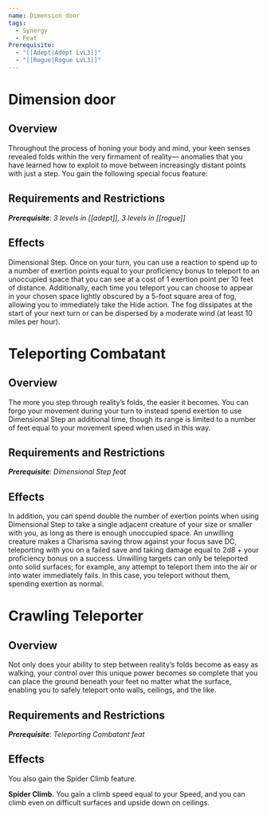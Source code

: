```yaml
---
name: Dimension door
tags:
  - Synergy
  - Feat
Prerequisite:
  - "[[Adept|Adept LvL3]]"
  - "[[Rogue|Rogue LvL3]]"
---
```

# Dimension door
## Overview

Throughout the process of honing your body and mind, your keen senses revealed folds within the very firmament of reality— anomalies that you have learned how to exploit to move between increasingly distant points with just a step. You gain the following special focus feature:

## Requirements and Restrictions

***Prerequisite***: *3 levels in [[adept]], 3 levels in [[rogue]]*

## Effects

Dimensional Step. Once on your turn, you can use a reaction to spend up to a number of exertion points equal to your proficiency bonus to teleport to an unoccupied space that you can see at a cost of 1 exertion point per 10 feet of distance. Additionally, each time you teleport you can choose to appear in your chosen space lightly obscured by a 5-foot square area of fog, allowing you to immediately take the Hide action. The fog dissipates at the start of your next turn or can be dispersed by a moderate wind (at least 10 miles per hour).

# Teleporting Combatant
## Overview

The more you step through reality’s folds, the easier it becomes. You can forgo your movement during your turn to instead spend exertion to use Dimensional Step an additional time, though its range is limited to a number of feet equal to your movement speed when used in this way.

## Requirements and Restrictions

***Prerequisite***: *Dimensional Step feat*

## Effects

In addition, you can spend double the number of exertion points when using Dimensional Step to take a single adjacent creature of your size or smaller with you, as long as there is enough unoccupied space. An unwilling creature makes a Charisma saving throw against your focus save DC, teleporting with you on a failed save and taking damage equal to 2d8 + your proficiency bonus on a success. Unwilling targets can only be teleported onto solid surfaces; for example, any attempt to teleport them into the air or into water immediately fails. In this case, you teleport without them, spending exertion as normal.

# Crawling Teleporter
## Overview

Not only does your ability to step between reality’s folds become as easy as walking, your control over this unique power becomes so complete that you can place the ground beneath your feet no matter what the surface, enabling you to safely teleport onto walls, ceilings, and the like.

## Requirements and Restrictions

***Prerequisite***: *Teleporting Combatant feat*

## Effects

You also gain the Spider Climb feature. 

**Spider Climb.** You gain a climb speed equal to your Speed, and you can climb even on difficult surfaces and upside down on ceilings.